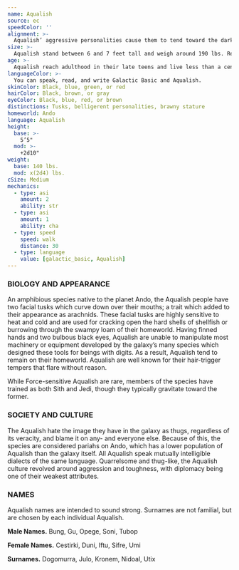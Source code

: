 ```yaml
---
name: Aqualish
source: ec
speedColor: ''
alignment: >-
  Aqualish’ aggressive personalities cause them to tend toward the dark side, though there are exceptions.
size: >-
  Aqualish stand between 6 and 7 feet tall and weigh around 190 lbs. Regardless of your position in that range, your size is Medium.
age: >-
  Aqualish reach adulthood in their late teens and live less than a century.
languageColor: >-
  You can speak, read, and write Galactic Basic and Aqualish. 
skinColor: Black, blue, green, or red
hairColor: Black, brown, or gray
eyeColor: Black, blue, red, or brown
distinctions: Tusks, belligerent personalities, brawny stature
homeworld: Ando
language: Aqualish
height:
  base: >-
    5’5"
  mod: >-
    +2d10"
weight:
  base: 140 lbs.
  mod: x(2d4) lbs.
cSize: Medium
mechanics:
  - type: asi
    amount: 2
    ability: str
  - type: asi
    amount: 1
    ability: cha
  - type: speed
    speed: walk
    distance: 30
  - type: language
    value: [galactic_basic, Aqualish]
---
```

### BIOLOGY AND APPEARANCE
An amphibious species native to the planet Ando, the Aqualish people have two facial tusks which curve down over their mouths; a trait which added to their appearance as arachnids. These facial tusks are highly sensitive to heat and cold and are used for cracking open the hard shells of shellfish or burrowing through the swampy loam of their homeworld. Having finned hands and two bulbous black eyes, Aqualish are unable to manipulate most machinery or equipment developed by the galaxy’s many species which designed these tools for beings with digits. As a result, Aqualish tend to remain on their homeworld. Aqualish are well known for their hair-trigger tempers that flare without reason.

While Force-sensitive Aqualish are rare, members of the species have trained as both Sith and Jedi, though they typically gravitate toward the former.

### SOCIETY AND CULTURE
The Aqualish hate the image they have in the galaxy as thugs, regardless of its veracity, and blame it on any- and everyone else. Because of this, the species are considered pariahs on Ando, which has a lower population of Aqualish than the galaxy itself. All Aqualish speak mutually intelligible dialects of the same language. Quarrelsome and thug-like, the Aqualish culture revolved around aggression and toughness, with diplomacy being one of their weakest attributes.

### NAMES
Aqualish names are intended to sound strong. Surnames are not familial, but are chosen by each individual Aqualish.

__Male Names.__ Bung, Gu, Opege, Soni, Tubop

__Female Names.__ Cestirki, Duni, Iftu, Sifre, Umi

__Surnames.__ Dogomurra, Julo, Kronem, Nidoal, Utix



    